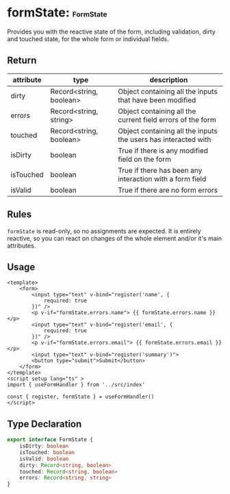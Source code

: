 # formState: <font size="3">FormState</font>

Provides you with the reactive state of the form, including validation, dirty and touched state, for the whole form or individual fields.

## Return

| attribute | type   | description                                |
|-----------|--------|--------------------------------------------|
| dirty     | Record<string, boolean> | Object containing all the inputs that have been modified |
| errors    | Record<string, string>  | Object containing all the current field errors of the form |
| touched   | Record<string, boolean> | Object containing all the inputs the users has interacted with |
| isDirty   | boolean | True if there is any modified field on the form |
| isTouched | boolean | True if there has been any interaction with a form field |
| isValid   | boolean | True if there are no form errors |

## Rules

`formState` is read-only, so no assignments are expected. It is entirely reactive, so you can react on changes of the whole element and/or it's main attributes.

## Usage

```vue
<template>
    <form>
        <input type="text" v-bind="register('name', {
            required: true
        })" />
        <p v-if="formState.errors.name"> {{ formState.errors.name }} </p>
        <input type="text" v-bind="register('email', {
            required: true
        })" />
        <p v-if="formState.errors.email"> {{ formState.errors.email }} </p>
        <input type="text" v-bind="register('summary')">
        <button type="submit">Submit</button>
    </form>
</template>
<script setup lang="ts" >
import { useFormHandler } from '../src/index'

const { register, formState } = useFormHandler()
</script>
```

## Type Declaration

```ts
export interface FormState {
    isDirty: boolean
    isTouched: boolean
    isValid: boolean
    dirty: Record<string, boolean>
    touched: Record<string, boolean>
    errors: Record<string, string>
}
```